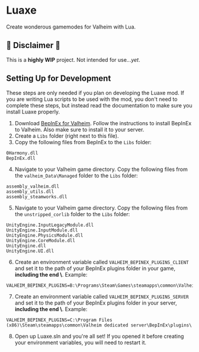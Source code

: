 # Luaxe

Create wonderous gamemodes for Valheim with Lua.

## 🛑 Disclaimer 🛑
This is a **highly WIP** project. Not intended for use..._yet_.

## Setting Up for Development

These steps are only needed if you plan on developing the Luaxe mod. If you are writing Lua scripts to be used with the mod, you don't need to complete these steps, but instead read the documentation to make sure you install Luaxe properly.


1. Download [BepInEx for Valheim](https://valheim.thunderstore.io/package/denikson/BepInExPack_Valheim/). Follow the instructions to install BepInEx to Valheim. Also make sure to install it to your server.
2. Create a `Libs` folder (right next to this file).
3. Copy the following files from BepInEx to the `Libs` folder:
```
0Harmony.dll
BepInEx.dll
```
4. Navigate to your Valheim game directory. Copy the following files from the `valheim_Data\Managed` folder to the `Libs` folder:
```
assembly_valheim.dll
assembly_utils.dll
assembly_steamworks.dll
```
5. Navigate to your Valheim game directory. Copy the following files from the `unstripped_corlib` folder to the `Libs` folder:
```
UnityEngine.InputLegacyModule.dll
UnityEngine.InputModule.dll
UnityEngine.PhysicsModule.dll
UnityEngine.CoreModule.dll
UnityEngine.dll
UnityEngine.UI.dll
```
6. Create an environment variable called `VALHEIM_BEPINEX_PLUGINS_CLIENT` and set it to the path of your BepInEx plugins folder in your game, **including the end \\**. Example:
```
VALHEIM_BEPINEX_PLUGINS=B:\Programs\Steam\Games\steamapps\common\Valheim\BepInEx\plugins\
```
7. Create an environment variable called `VALHEIM_BEPINEX_PLUGINS_SERVER` and set it to the path of your BepInEx plugins folder in your server, **including the end \\**. Example:
```
VALHEIM_BEPINEX_PLUGINS=C:\Program Files (x86)\Steam\steamapps\common\Valheim dedicated server\BepInEx\plugins\
```
8. Open up Luaxe.sln and you're all set! If you opened it before creating your environment variables, you will need to restart it.
